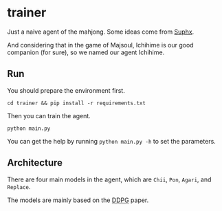 # trainer

Just a naive agent of the mahjong. Some ideas come from [Suphx](https://arxiv.org/abs/2003.13590).

And considering that in the game of Majsoul, Ichihime is our good companion (for sure), so we named our agent Ichihime.

## Run

You should prepare the environment first.

`cd trainer && pip install -r requirements.txt`

Then you can train the agent.

`python main.py`

You can get the help by running `python main.py -h` to set the parameters.

## Architecture

There are four main models in the agent, which are `Chii`, `Pon`, `Agari`, and `Replace`.

The models are mainly based on the [DDPG](https://arxiv.org/abs/1509.02971) paper.